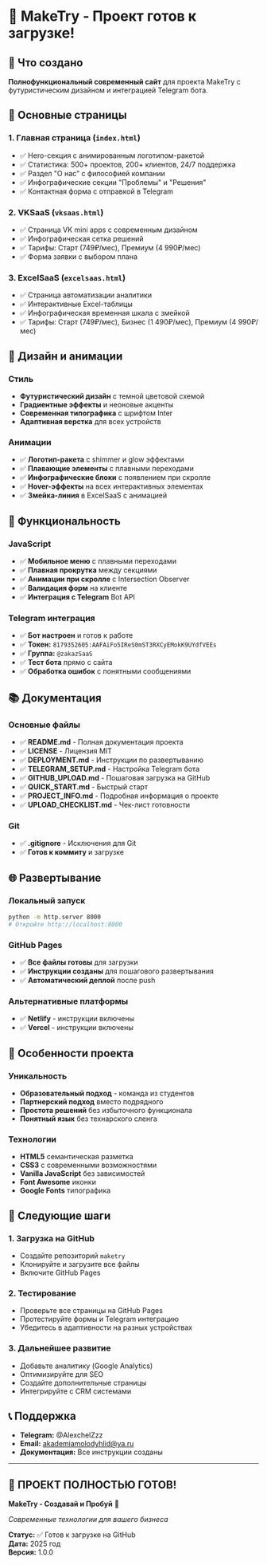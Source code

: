 # 🎉 MakeTry - Проект готов к загрузке!

## 🚀 Что создано

**Полнофункциональный современный сайт** для проекта MakeTry с футуристическим дизайном и интеграцией Telegram бота.

## 📱 Основные страницы

### 1. **Главная страница** (`index.html`)
- ✅ Hero-секция с анимированным логотипом-ракетой
- ✅ Статистика: 500+ проектов, 200+ клиентов, 24/7 поддержка
- ✅ Раздел "О нас" с философией компании
- ✅ Инфографические секции "Проблемы" и "Решения"
- ✅ Контактная форма с отправкой в Telegram

### 2. **VKSaaS** (`vksaas.html`)
- ✅ Страница VK mini apps с современным дизайном
- ✅ Инфографическая сетка решений
- ✅ Тарифы: Старт (749₽/мес), Премиум (4 990₽/мес)
- ✅ Форма заявки с выбором плана

### 3. **ExcelSaaS** (`excelsaas.html`)
- ✅ Страница автоматизации аналитики
- ✅ Интерактивные Excel-таблицы
- ✅ Инфографическая временная шкала с змейкой
- ✅ Тарифы: Старт (749₽/мес), Бизнес (1 490₽/мес), Премиум (4 990₽/мес)

## 🎨 Дизайн и анимации

### Стиль
- **Футуристический дизайн** с темной цветовой схемой
- **Градиентные эффекты** и неоновые акценты
- **Современная типографика** с шрифтом Inter
- **Адаптивная верстка** для всех устройств

### Анимации
- ✅ **Логотип-ракета** с shimmer и glow эффектами
- ✅ **Плавающие элементы** с плавными переходами
- ✅ **Инфографические блоки** с появлением при скролле
- ✅ **Hover-эффекты** на всех интерактивных элементах
- ✅ **Змейка-линия** в ExcelSaaS с анимацией

## 🔧 Функциональность

### JavaScript
- ✅ **Мобильное меню** с плавными переходами
- ✅ **Плавная прокрутка** между секциями
- ✅ **Анимации при скролле** с Intersection Observer
- ✅ **Валидация форм** на клиенте
- ✅ **Интеграция с Telegram** Bot API

### Telegram интеграция
- ✅ **Бот настроен** и готов к работе
- ✅ **Токен:** `8179352605:AAFAiFo5IReS0mST3RXCyEMokK9UYdfVEEs`
- ✅ **Группа:** `@zakazSaaS`
- ✅ **Тест бота** прямо с сайта
- ✅ **Обработка ошибок** с понятными сообщениями

## 📚 Документация

### Основные файлы
- ✅ **README.md** - Полная документация проекта
- ✅ **LICENSE** - Лицензия MIT
- ✅ **DEPLOYMENT.md** - Инструкции по развертыванию
- ✅ **TELEGRAM_SETUP.md** - Настройка Telegram бота
- ✅ **GITHUB_UPLOAD.md** - Пошаговая загрузка на GitHub
- ✅ **QUICK_START.md** - Быстрый старт
- ✅ **PROJECT_INFO.md** - Подробная информация о проекте
- ✅ **UPLOAD_CHECKLIST.md** - Чек-лист готовности

### Git
- ✅ **.gitignore** - Исключения для Git
- ✅ **Готов к коммиту** и загрузке

## 🌐 Развертывание

### Локальный запуск
```bash
python -m http.server 8000
# Откройте http://localhost:8000
```

### GitHub Pages
- ✅ **Все файлы готовы** для загрузки
- ✅ **Инструкции созданы** для пошагового развертывания
- ✅ **Автоматический деплой** после push

### Альтернативные платформы
- ✅ **Netlify** - инструкции включены
- ✅ **Vercel** - инструкции включены

## 🎯 Особенности проекта

### Уникальность
- **Образовательный подход** - команда из студентов
- **Партнерский подход** вместо подрядного
- **Простота решений** без избыточного функционала
- **Понятный язык** без технарского сленга

### Технологии
- **HTML5** семантическая разметка
- **CSS3** с современными возможностями
- **Vanilla JavaScript** без зависимостей
- **Font Awesome** иконки
- **Google Fonts** типографика

## 🚀 Следующие шаги

### 1. Загрузка на GitHub
- Создайте репозиторий `maketry`
- Клонируйте и загрузите все файлы
- Включите GitHub Pages

### 2. Тестирование
- Проверьте все страницы на GitHub Pages
- Протестируйте формы и Telegram интеграцию
- Убедитесь в адаптивности на разных устройствах

### 3. Дальнейшее развитие
- Добавьте аналитику (Google Analytics)
- Оптимизируйте для SEO
- Создайте дополнительные страницы
- Интегрируйте с CRM системами

## 📞 Поддержка

- **Telegram:** @AlexchelZzz
- **Email:** akademiamolodyhlid@ya.ru
- **Документация:** Все инструкции созданы

---

## 🎉 **ПРОЕКТ ПОЛНОСТЬЮ ГОТОВ!**

**MakeTry - Создавай и Пробуй** 🚀

*Современные технологии для вашего бизнеса*

**Статус:** ✅ Готов к загрузке на GitHub  
**Дата:** 2025 год  
**Версия:** 1.0.0
